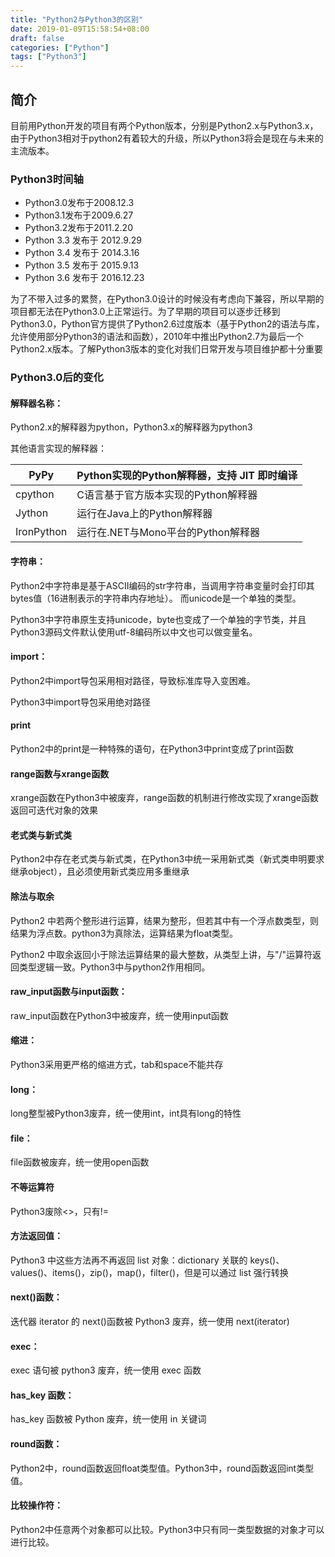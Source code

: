 ```yaml
---
title: "Python2与Python3的区别"
date: 2019-01-09T15:58:54+08:00
draft: false
categories: ["Python"] 
tags: ["Python3"]
---
```


## 简介

目前用Python开发的项目有两个Python版本，分别是Python2.x与Python3.x，由于Python3相对于python2有着较大的升级，所以Python3将会是现在与未来的主流版本。



### Python3时间轴

- Python3.0发布于2008.12.3
- Python3.1发布于2009.6.27
- Python3.2发布于2011.2.20
- Python 3.3 发布于 2012.9.29
- Python 3.4 发布于 2014.3.16
- Python 3.5 发布于 2015.9.13
- Python 3.6 发布于 2016.12.23

为了不带入过多的累赘，在Python3.0设计的时候没有考虑向下兼容，所以早期的项目都无法在Python3.0上正常运行。为了早期的项目可以逐步迁移到Python3.0，Python官方提供了Python2.6过度版本（基于Python2的语法与库，允许使用部分Python3的语法和函数），2010年中推出Python2.7为最后一个Python2.x版本。了解Python3版本的变化对我们日常开发与项目维护都十分重要



### Python3.0后的变化



#### 解释器名称：

Python2.x的解释器为python，Python3.x的解释器为python3

其他语言实现的解释器：

| PyPy       | Python实现的Python解释器，支持 JIT 即时编译 |
| ---------- | ------------------------------------------- |
| cpython    | C语言基于官方版本实现的Python解释器         |
| Jython     | 运行在Java上的Python解释器                  |
| IronPython | 运行在.NET与Mono平台的Python解释器          |



#### 字符串：

Python2中字符串是基于ASCII编码的str字符串，当调用字符串变量时会打印其bytes值（16进制表示的字符串内存地址）。 而unicode是一个单独的类型。

Python3中字符串原生支持unicode，byte也变成了一个单独的字节类，并且Python3源码文件默认使用utf-8编码所以中文也可以做变量名。



#### import：

Python2中import导包采用相对路径，导致标准库导入变困难。

Python3中import导包采用绝对路径



#### print

Python2中的print是一种特殊的语句，在Python3中print变成了print函数



#### range函数与xrange函数

xrange函数在Python3中被废弃，range函数的机制进行修改实现了xrange函数返回可迭代对象的效果



#### 老式类与新式类

Python2中存在老式类与新式类，在Python3中统一采用新式类（新式类申明要求继承object），且必须使用新式类应用多重继承



#### 除法与取余

Python2 中若两个整形进行运算，结果为整形，但若其中有一个浮点数类型，则结果为浮点数。python3为真除法，运算结果为float类型。

Python2 中取余返回小于除法运算结果的最大整数，从类型上讲，与"/"运算符返回类型逻辑一致。Python3中与python2作用相同。



#### raw_input函数与input函数：

raw_input函数在Python3中被废弃，统一使用input函数



#### 缩进：

Python3采用更严格的缩进方式，tab和space不能共存



#### long：

long整型被Python3废弃，统一使用int，int具有long的特性



#### file：

file函数被废弃，统一使用open函数



#### 不等运算符

Python3废除<>，只有!=



#### 方法返回值：

Python3 中这些方法再不再返回 list 对象：dictionary 关联的 keys()、values()、items()，zip()，map()，filter()，但是可以通过 list 强行转换



#### next()函数：

迭代器 iterator 的 next()函数被 Python3 废弃，统一使用 next(iterator)



#### exec：

exec 语句被 python3 废弃，统一使用 exec 函数



#### has_key 函数：

has_key 函数被 Python 废弃，统一使用 in 关键词



#### round函数：

Python2中，round函数返回float类型值。Python3中，round函数返回int类型值。



#### 比较操作符：

Python2中任意两个对象都可以比较。Python3中只有同一类型数据的对象才可以进行比较。

